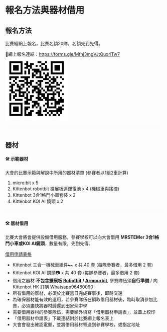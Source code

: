 # 報名方法與器材借用

## 報名方法

比賽經網上報名，比賽名額20隊，名額先到先得。

📝網上報名連結：<https://forms.gle/Mfnj3mgVJtQux4Tw7>![](./images/qrcode.png)

![](./images/HubSpacer5mm.png)

## 器材

#### 🛠 示範器材

大會的比賽示範與解說中所用的器材清單 (參賽者以1組2車計算)

1. micro:bit x 5
2. Kittenbot robotbit 擴展板連鋰電池 x 4 (機械車與搖控)
3. Kittenbot 3合1格鬥小車套裝 x 2
4. Kittenbot KOI AI 鏡頭 x 2

![](./images/HubSpacer5mm.png)

#### 🛠 器材借用 

比賽大會將會提供設備借用服務，參賽學校可以向大會借用 **MRSTEMer 3合1格鬥小車或KOI AI鏡頭**，數量有限，先到先得。

[借用申請表格](https://drive.google.com/file/d/1xuXTS5QbojLXxSka37UOhgUVmsVEtEz1/view?usp=sharing)

-  Kittenbot 三合一機械車組件🏎 x 共 40 套 (每隊參賽者，最多借用 2 套)
-  Kittenbot KOI AI 鏡頭📷 x 共 40 套 (每隊參賽者，最多借用 2 套)
-  借用之器材 **不包含擴展板 [Robotbit](https://kittenbothk.readthedocs.io/en/latest/Microbit_eboard/Robotbit/index.html)  / [Armourbit](https://kittenbothk.readthedocs.io/en/latest/functional_module/PWmodules/Armourbit.html)**, 參賽隊伍須**自行準備** / 向Kittenbot HK 訂購 [Whatsapp96480090](https://api.whatsapp.com/send?phone=85296480090&text=你好,我校參加了MRSTEMer2021比賽,需要訂購Robotbit/Armourbit)
-  所有借用的器材，必須於比賽當日完成賽事後，即時交還
-  為確保器材能有效的運用，若參賽隊伍在領取借用器材後，臨時取消參加比賽，必須盡快將器材歸還到田家炳中學
-  需要借用器材的參賽隊伍，需要額外填寫「借用器材申請表」，並蓋上校印
- 「借用器材申請表」下載連結附於比賽網上報名表上
- 大會會發出確認電郵，並將借用器材寄送到參賽學校，或指定地址

